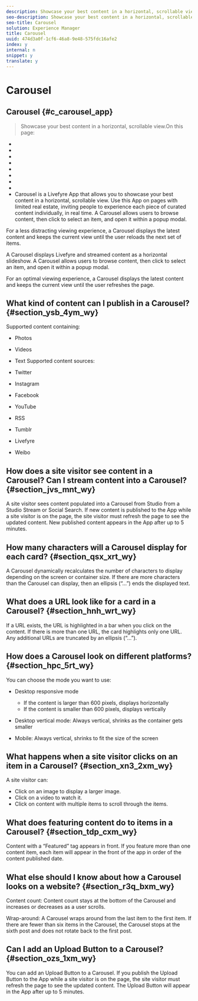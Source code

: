 ```yaml
---
description: Showcase your best content in a horizontal, scrollable view.
seo-description: Showcase your best content in a horizontal, scrollable view.
seo-title: Carousel
solution: Experience Manager
title: Carousel
uuid: 474d3a0f-1cf6-46a8-9e48-575fdc16afe2
index: y
internal: n
snippet: y
translate: y
---
```


# Carousel

## Carousel {#c_carousel_app}
>Showcase your best content in a horizontal, scrollable view.On this page:

* [](#c_carousel_app/section_ysb_4ym_wy)
* [](#c_carousel_app/section_jvs_mnt_wy)
* [](#c_carousel_app/section_qsx_xrt_wy)
* [](#c_carousel_app/section_hnh_wrt_wy)
* [](#c_carousel_app/section_hpc_5rt_wy)
* [](#c_carousel_app/section_xn3_2xm_wy)
* [](#c_carousel_app/section_tdp_cxm_wy)
* [](#c_carousel_app/section_r3q_bxm_wy)
* [](#c_carousel_app/section_ozs_1xm_wy)
Carousel is a Livefyre App that allows you to showcase your best content in a horizontal, scrollable view. Use this App on pages with limited real estate, inviting people to experience each piece of curated content individually, in real time. A Carousel allows users to browse content, then click to select an item, and open it within a popup modal.

For a less distracting viewing experience, a Carousel displays the latest content and keeps the current view until the user reloads the next set of items.

A Carousel displays Livefyre and streamed content as a horizontal slideshow. A Carousel allows users to browse content, then click to select an item, and open it within a popup modal.

For an optimal viewing experience, a Carousel displays the latest content and keeps the current view until the user refreshes the page.

## What kind of content can I publish in a Carousel? {#section_ysb_4ym_wy}

Supported content containing:

* Photos
* Videos
* Text
Supported content sources:

* Twitter
* Instagram
* Facebook
* YouTube
* RSS
* Tumblr
* Livefyre
* Weibo

## How does a site visitor see content in a Carousel? Can I stream content into a Carousel? {#section_jvs_mnt_wy}

A site visitor sees content populated into a Carousel from Studio from a Studio Stream or Social Search. If new content is published to the App while a site visitor is on the page, the site visitor must refresh the page to see the updated content. New published content appears in the App after up to 5 minutes.

## How many characters will a Carousel display for each card? {#section_qsx_xrt_wy}

A Carousel dynamically recalculates the number of characters to display depending on the screen or container size. If there are more characters than the Carousel can display, then an ellipsis (“…”) ends the displayed text.

## What does a URL look like for a card in a Carousel? {#section_hnh_wrt_wy}

If a URL exists, the URL is highlighted in a bar when you click on the content. If there is more than one URL, the card highlights only one URL. Any additional URLs are truncated by an ellipsis (“…”).

## How does a Carousel look on different platforms? {#section_hpc_5rt_wy}

You can choose the mode you want to use:

* Desktop responsive mode
    * If the content is larger than 600 pixels, displays horizontally
    * If the content is smaller than 600 pixels, displays vertically

* Desktop vertical mode: Always vertical, shrinks as the container gets smaller
* Mobile: Always vertical, shrinks to fit the size of the screen

## What happens when a site visitor clicks on an item in a Carousel? {#section_xn3_2xm_wy}

A site visitor can:

* Click on an image to display a larger image.
* Click on a video to watch it.
* Click on content with multiple items to scroll through the items.

## What does featuring content do to items in a Carousel? {#section_tdp_cxm_wy}

Content with a “Featured” tag appears in front. If you feature more than one content item, each item will appear in the front of the app in order of the content published date.

## What else should I know about how a Carousel looks on a website? {#section_r3q_bxm_wy}

Content count: Content count stays at the bottom of the Carousel and increases or decreases as a user scrolls.

Wrap-around: A Carousel wraps around from the last item to the first item. If there are fewer than six items in the Carousel, the Carousel stops at the sixth post and does not rotate back to the first post.

## Can I add an Upload Button to a Carousel? {#section_ozs_1xm_wy}

You can add an Upload Button to a Carousel. If you publish the Upload Button to the App while a site visitor is on the page, the site visitor must refresh the page to see the updated content. The Upload Button will appear in the App after up to 5 minutes.
